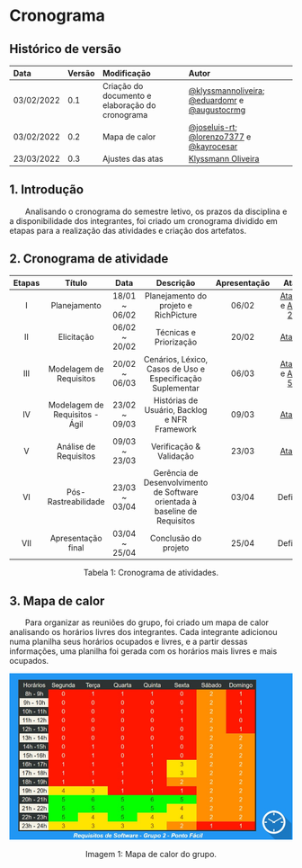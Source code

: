 # Cronograma

## Histórico de versão

|    Data    | Versão |                Modificação                |       Autor        |
| :-------- | :---- | :--------------------------------------- | :---------------- |
| 03/02/2022 |  0.1   | Criação do documento e elaboração do cronograma |  [@klyssmannoliveira](https://github.com/klyssmannoliveira); [@eduardomr](https://github.com/eduardo-github) e [@augustocrmg](https://github.com/augusto-github)     |
| 03/02/2022 | 0.2 | Mapa de calor | [@joseluis-rt](https://github.com/joseluis-rt); [@lorenzo7377](lorenzo-github) e [@kayrocesar](kayro-github) |
| 23/03/2022 |  0.3   | Ajustes das atas |  [Klyssmann Oliveira](https://github.com/klyssmannoliveira) |


## 1. Introdução

&emsp;&emsp;Analisando o cronograma do semestre letivo, os prazos da disciplina e a disponibilidade dos integrantes, foi criado um cronograma dividido em etapas para a realização das atividades e criação dos artefatos.

## 2. Cronograma de atividade

<center>

| Etapas | Título       | Data                                           | Descrição        | Apresentação        | Ata |
| :------: | :----------: | :---------------------------------------------------: | :------------: | :------------: | :-------: |
| I    | Planejamento | 18/01 ~ 06/02 | Planejamento do projeto e RichPicture | 06/02 | [Ata 1](https://requisitos-de-software.github.io/2021.2-PontoFacil/atas/29012022/) e [Ata 2](https://requisitos-de-software.github.io/2021.2-PontoFacil/atas/03022022/) |
| II    | Elicitação | 06/02 ~ 20/02 | Técnicas e Priorização | 20/02 |  [Ata 3](https://requisitos-de-software.github.io/2021.2-PontoFacil/atas/10022022/) |
| III    | Modelagem de Requisitos | 20/02 ~ 06/03 | Cenários, Léxico, Casos de Uso e Especificação Suplementar | 06/03 | [Ata 4](https://requisitos-de-software.github.io/2021.2-PontoFacil/atas/17022022/) e [Ata 5](https://requisitos-de-software.github.io/2021.2-PontoFacil/atas/24022022/) |
| IV    | Modelagem de Requisitos - Ágil | 23/02 ~ 09/03 | Histórias de Usuário, Backlog e NFR Framework | 09/03 | [Ata 6](https://requisitos-de-software.github.io/2021.2-PontoFacil/atas/03032022/) |
| V    | Análise de Requisitos | 09/03 ~ 23/03 | Verificação & Validação | 23/03 | [Ata 7](https://requisitos-de-software.github.io/2021.2-PontoFacil/atas/10032022/) |
| VI    | Pós-Rastreabilidade | 23/03 ~ 03/04 | Gerência de Desenvolvimento de Software orientada à baseline de Requisitos | 03/04 | Definir |
| VII    | Apresentação final | 03/04 ~ 25/04 | Conclusão do projeto | 25/04 | Definir |

<figcaption>Tabela 1: Cronograma de atividades.</figcaption>

</center>

## 3. Mapa de calor

&emsp;&emsp;Para organizar as reuniões do grupo, foi criado um mapa de calor analisando os horários livres dos integrantes. Cada integrante adicionou numa planilha seus horários ocupados e livres, e a partir dessas informações, uma planilha foi gerada com os horários mais livres e mais ocupados.

<center>

![Mapa de Calor](https://github.com/Requisitos-de-Software/2021.2-PontoFacil/blob/master/docs/assets/imagens/Mapa_de_Calor.jpg?raw=true)

<figcaption>Imagem 1: Mapa de calor do grupo.</figcaption>

</center>
